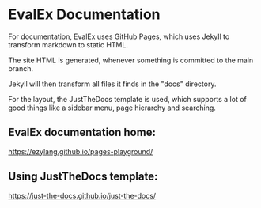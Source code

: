 # EvalEx Documentation

For documentation, EvalEx uses GitHub Pages, which uses Jekyll to transform markdown to static HTML.

The site HTML is generated, whenever something is committed to the main branch.

Jekyll will then transform all files it finds in the "docs" directory.

For the layout, the JustTheDocs template is used, which supports a lot of good things like a sidebar
menu, page hierarchy and searching.

## EvalEx documentation home:

https://ezylang.github.io/pages-playground/

## Using JustTheDocs template:

https://just-the-docs.github.io/just-the-docs/
